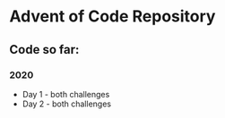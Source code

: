 # Advent of Code Repository

## Code so far:
### 2020
- Day 1 - both challenges
- Day 2 - both challenges